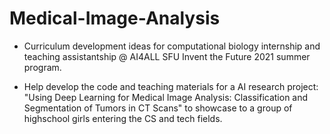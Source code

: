 # Medical-Image-Analysis

- Curriculum development ideas for computational biology internship and teaching assistantship @ AI4ALL SFU Invent the Future 2021 summer program.

- Help develop the code and teaching materials for a AI research project: "Using Deep Learning for Medical Image Analysis: Classification and Segmentation of Tumors in CT Scans" to showcase to a group of highschool girls entering the CS and tech fields.
